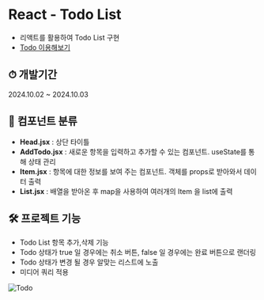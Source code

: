 # React - Todo List

- 리액트를 활용하여 Todo List 구현
- [Todo 이용해보기](https://woojin-todo-list.vercel.app/)

## ⏱ 개발기간 

2024.10.02 ~ 2024.10.03

## 📝 컴포넌트 분류

- **Head.jsx** : 상단 타이틀 
- **AddTodo.jsx** : 새로운 항목을 입력하고 추가할 수 있는 컴포넌트. useState를 통해 상태 관리
- **Item.jsx** : 항목에 대한 정보를 보여 주는 컴포넌트. 객체를 props로 받아와서 데이터 출력 
- **List.jsx** : 배열을 받아온 후 map을 사용하여 여러개의 Item 을 list에 출력

## 🛠 프로젝트 기능

- Todo List 항목 추가,삭제 기능
- Todo 상태가 true 일 경우에는 취소 버튼, false 일 경우에는 완료 버튼으로 랜더링
- Todo 상태가 변경 될 경우 알맞는 리스트에 노출
- 미디어 쿼리 적용


![Todo](https://github.com/user-attachments/assets/489cc075-3973-4c1b-bbf0-fd7705073502)
